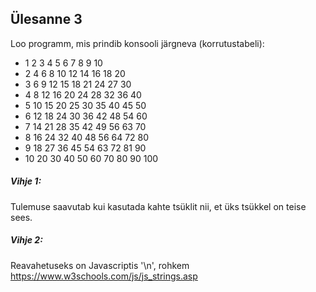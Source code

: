 ## Ülesanne 3

Loo programm, mis prindib konsooli järgneva (korrutustabeli):


* 1 2 3 4 5 6 7 8 9 10
* 2 4 6 8 10 12 14 16 18 20
* 3 6 9 12 15 18 21 24 27 30
* 4 8 12 16 20 24 28 32 36 40
* 5 10 15 20 25 30 35 40 45 50
* 6 12 18 24 30 36 42 48 54 60
* 7 14 21 28 35 42 49 56 63 70
* 8 16 24 32 40 48 56 64 72 80
* 9 18 27 36 45 54 63 72 81 90
* 10 20 30 40 50 60 70 80 90 100


##### Vihje 1: 
Tulemuse saavutab kui kasutada kahte tsüklit nii, et üks tsükkel on teise sees.
##### Vihje 2:
Reavahetuseks on Javascriptis '\n', rohkem https://www.w3schools.com/js/js_strings.asp
